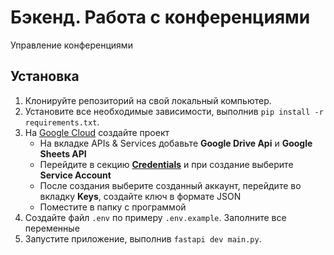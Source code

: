 # Бэкенд. Работа с конференциями

Управление конференциями

## Установка

1. Клонируйте репозиторий на свой локальный компьютер.
2. Установите все необходимые зависимости, выполнив `pip install -r requirements.txt`.
3.  На [Google Cloud](https://console.cloud.google.com/apis) создайте проект
    + На вкладке APIs & Services добавьте **Google Drive Api** и  **Google Sheets API**
    + Перейдите в секцию **[Credentials](https://console.cloud.google.com/apis/credentials)** и при создание выберите **Service Account**
    + После создания выберите созданный аккаунт, перейдите во вкладку **Keys**, создайте ключ в формате JSON
    + Поместите в папку с программой
4. Создайте файл `.env` по примеру `.env.example`. Заполните все переменные
5. Запустите приложение, выполнив `fastapi dev main.py`.
